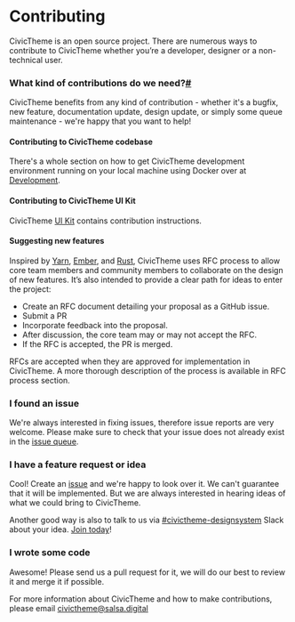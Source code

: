 # Contributing

CivicTheme is an open source project. There are numerous ways to contribute to CivicTheme whether you’re a developer, designer or a non-technical user.

### What kind of contributions do we need?[#](https://docs.lagoon.sh/contributing/#what-kind-of-contributions-do-we-need)

CivicTheme benefits from any kind of contribution - whether it's a bugfix, new feature, documentation update, design update, or simply some queue maintenance - we're happy that you want to help!

#### Contributing to CivicTheme codebase

There's a whole section on how to get CivicTheme development environment running on your local machine using Docker over at [Development](https://docs.civictheme.io/development/overview).

#### Contributing to CivicTheme UI Kit

CivicTheme [UI Kit](https://www.civictheme.io/figma) contains contribution instructions.

#### Suggesting new features

Inspired by [Yarn](https://github.com/yarnpkg/rfcs), [Ember](https://github.com/emberjs/rfcs), and [Rust](https://github.com/rust-lang/rfcs), CivicTheme uses RFC process to allow core team members and community members to collaborate on the design of new features. It’s also intended to provide a clear path for ideas to enter the project:

* Create an RFC document detailing your proposal as a GitHub issue.
* Submit a PR
* Incorporate feedback into the proposal.
* After discussion, the core team may or may not accept the RFC.
* If the RFC is accepted, the PR is merged.

RFCs are accepted when they are approved for implementation in CivicTheme. A more thorough description of the process is available in RFC process section.

### I found an issue

We're always interested in fixing issues, therefore issue reports are very welcome. Please make sure to check that your issue does not already exist in the [issue queue](https://github.com/salsadigitalauorg/civictheme\_source/issues).

### I have a feature request or idea

Cool! Create an [issue](https://github.com/salsadigitalauorg/civictheme\_source/issues) and we're happy to look over it. We can't guarantee that it will be implemented. But we are always interested in hearing ideas of what we could bring to CivicTheme.

Another good way is also to talk to us via [#civictheme-designsystem](https://drupal.slack.com/archives/C039UV0CQBZ) Slack about your idea. [Join today](https://drupal.slack.com/archives/C039UV0CQBZ)!

### I wrote some code

Awesome! Please send us a pull request for it, we will do our best to review it and merge it if possible.



For more information about CivicTheme and how to make contributions, please email [civictheme@salsa.digital](mailto:civictheme@salsa.digital)
